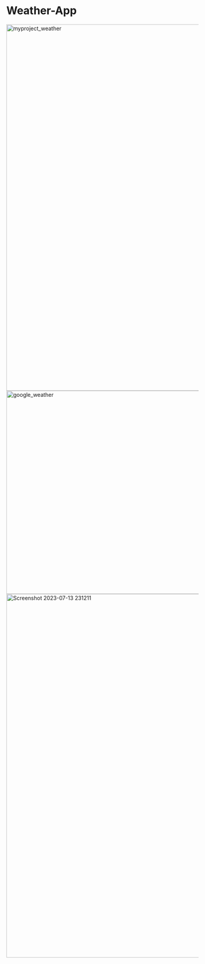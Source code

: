 ﻿# Weather-App
 <img width="957" alt="myproject_weather" src="https://github.com/Harisankar2000/Weather-App/assets/96780240/72d53569-0b08-4b4a-8b31-7d3fb1ea2c64">
<img width="531" alt="google_weather" src="https://github.com/Harisankar2000/Weather-App/assets/96780240/339c9654-8230-4ade-bfaa-d6df710092a7">
<img width="950" alt="Screenshot 2023-07-13 231211" src="https://github.com/Harisankar2000/Weather-App/assets/96780240/4729f81a-b8fb-4db8-994f-e96afaac4ffa">
